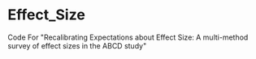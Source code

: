 # Effect_Size
Code For "Recalibrating Expectations about Effect Size: A multi-method survey of effect sizes in the ABCD study"
